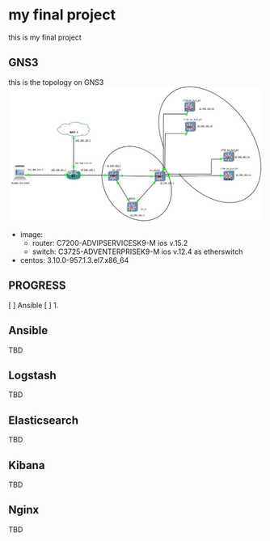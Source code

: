 # my final project 
this is my final project
## GNS3 
this is the topology on GNS3
![](https://github.com/wardota/finalproject2019/blob/master/img/gns_topology.PNG)

- image: 
    - router: C7200-ADVIPSERVICESK9-M ios v.15.2 
    - switch: C3725-ADVENTERPRISEK9-M ios v.12.4 as etherswitch 
- centos: 3.10.0-957.1.3.el7.x86_64

## PROGRESS 
[ ] Ansible
   [ ] 1.


## Ansible
TBD

## Logstash
TBD

## Elasticsearch
TBD

## Kibana
TBD

## Nginx
TBD